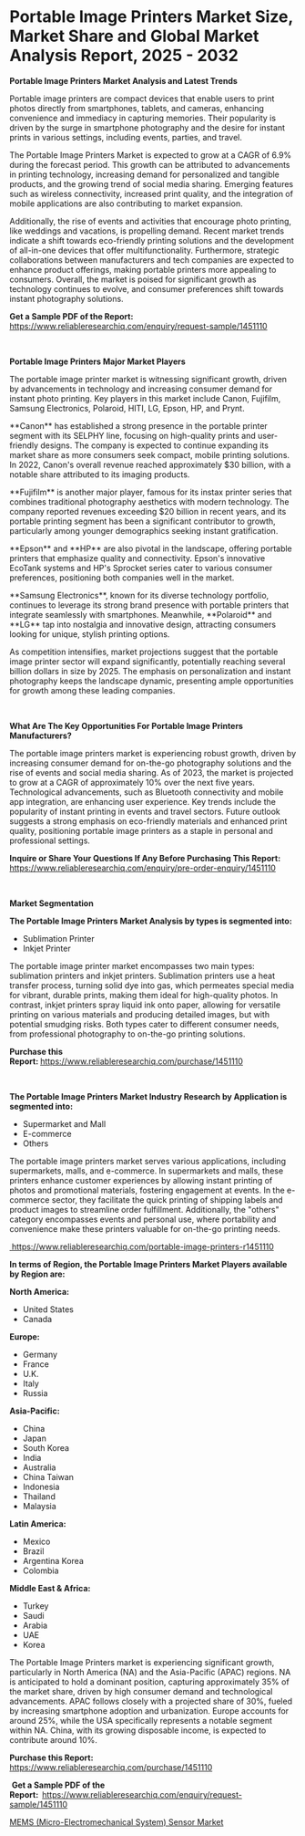 <p><h1>Portable Image Printers Market Size, Market Share and Global Market Analysis Report, 2025 - 2032</h1></p><p><strong>Portable Image Printers Market Analysis and Latest Trends</strong></p>
<p><p>Portable image printers are compact devices that enable users to print photos directly from smartphones, tablets, and cameras, enhancing convenience and immediacy in capturing memories. Their popularity is driven by the surge in smartphone photography and the desire for instant prints in various settings, including events, parties, and travel.</p><p>The Portable Image Printers Market is expected to grow at a CAGR of 6.9% during the forecast period. This growth can be attributed to advancements in printing technology, increasing demand for personalized and tangible products, and the growing trend of social media sharing. Emerging features such as wireless connectivity, increased print quality, and the integration of mobile applications are also contributing to market expansion.</p><p>Additionally, the rise of events and activities that encourage photo printing, like weddings and vacations, is propelling demand. Recent market trends indicate a shift towards eco-friendly printing solutions and the development of all-in-one devices that offer multifunctionality. Furthermore, strategic collaborations between manufacturers and tech companies are expected to enhance product offerings, making portable printers more appealing to consumers. Overall, the market is poised for significant growth as technology continues to evolve, and consumer preferences shift towards instant photography solutions.</p></p>
<p><strong>Get a Sample PDF of the Report:&nbsp;</strong> <a href="https://www.reliableresearchiq.com/enquiry/request-sample/1451110?utm_campaign=2459&utm_medium=2&utm_source=Github&utm_content=ia&utm_term=13022025&utm_id=portable-image-printers">https://www.reliableresearchiq.com/enquiry/request-sample/1451110</a></p>
<p>&nbsp;</p>
<p><strong>Portable Image Printers Major Market Players</strong></p>
<p><p>The portable image printer market is witnessing significant growth, driven by advancements in technology and increasing consumer demand for instant photo printing. Key players in this market include Canon, Fujifilm, Samsung Electronics, Polaroid, HITI, LG, Epson, HP, and Prynt.</p><p>**Canon** has established a strong presence in the portable printer segment with its SELPHY line, focusing on high-quality prints and user-friendly designs. The company is expected to continue expanding its market share as more consumers seek compact, mobile printing solutions. In 2022, Canon's overall revenue reached approximately $30 billion, with a notable share attributed to its imaging products.</p><p>**Fujifilm** is another major player, famous for its instax printer series that combines traditional photography aesthetics with modern technology. The company reported revenues exceeding $20 billion in recent years, and its portable printing segment has been a significant contributor to growth, particularly among younger demographics seeking instant gratification.</p><p>**Epson** and **HP** are also pivotal in the landscape, offering portable printers that emphasize quality and connectivity. Epson's innovative EcoTank systems and HP's Sprocket series cater to various consumer preferences, positioning both companies well in the market.</p><p>**Samsung Electronics**, known for its diverse technology portfolio, continues to leverage its strong brand presence with portable printers that integrate seamlessly with smartphones. Meanwhile, **Polaroid** and **LG** tap into nostalgia and innovative design, attracting consumers looking for unique, stylish printing options.</p><p>As competition intensifies, market projections suggest that the portable image printer sector will expand significantly, potentially reaching several billion dollars in size by 2025. The emphasis on personalization and instant photography keeps the landscape dynamic, presenting ample opportunities for growth among these leading companies.</p></p>
<p>&nbsp;</p>
<p><strong>What Are The Key Opportunities For Portable Image Printers Manufacturers?</strong></p>
<p><p>The portable image printers market is experiencing robust growth, driven by increasing consumer demand for on-the-go photography solutions and the rise of events and social media sharing. As of 2023, the market is projected to grow at a CAGR of approximately 10% over the next five years. Technological advancements, such as Bluetooth connectivity and mobile app integration, are enhancing user experience. Key trends include the popularity of instant printing in events and travel sectors. Future outlook suggests a strong emphasis on eco-friendly materials and enhanced print quality, positioning portable image printers as a staple in personal and professional settings.</p></p>
<p><strong>Inquire or Share Your Questions If Any Before Purchasing This Report:</strong> <a href="https://www.reliableresearchiq.com/enquiry/pre-order-enquiry/1451110?utm_campaign=2459&utm_medium=2&utm_source=Github&utm_content=ia&utm_term=13022025&utm_id=portable-image-printers">https://www.reliableresearchiq.com/enquiry/pre-order-enquiry/1451110</a></p>
<p>&nbsp;</p>
<p><strong>Market Segmentation</strong></p>
<p><strong>The Portable Image Printers Market Analysis by types is segmented into:</strong></p>
<p><ul><li>Sublimation Printer</li><li>Inkjet Printer</li></ul></p>
<p><p>The portable image printer market encompasses two main types: sublimation printers and inkjet printers. Sublimation printers use a heat transfer process, turning solid dye into gas, which permeates special media for vibrant, durable prints, making them ideal for high-quality photos. In contrast, inkjet printers spray liquid ink onto paper, allowing for versatile printing on various materials and producing detailed images, but with potential smudging risks. Both types cater to different consumer needs, from professional photography to on-the-go printing solutions.</p></p>
<p><strong>Purchase this Report:&nbsp;</strong><a href="https://www.reliableresearchiq.com/purchase/1451110?utm_campaign=2459&utm_medium=2&utm_source=Github&utm_content=ia&utm_term=13022025&utm_id=portable-image-printers">https://www.reliableresearchiq.com/purchase/1451110</a></p>
<p>&nbsp;</p>
<p><strong>The Portable Image Printers Market Industry Research by Application is segmented into:</strong></p>
<p><ul><li>Supermarket and Mall</li><li>E-commerce</li><li>Others</li></ul></p>
<p><p>The portable image printers market serves various applications, including supermarkets, malls, and e-commerce. In supermarkets and malls, these printers enhance customer experiences by allowing instant printing of photos and promotional materials, fostering engagement at events. In the e-commerce sector, they facilitate the quick printing of shipping labels and product images to streamline order fulfillment. Additionally, the "others" category encompasses events and personal use, where portability and convenience make these printers valuable for on-the-go printing needs.</p></p>
<p><a href="https://www.reliableresearchiq.com/portable-image-printers-r1451110?utm_campaign=2459&utm_medium=2&utm_source=Github&utm_content=ia&utm_term=13022025&utm_id=portable-image-printers">&nbsp;https://www.reliableresearchiq.com/portable-image-printers-r1451110</a></p>
<p><strong>In terms of Region, the Portable Image Printers Market Players available by Region are:</strong></p>
<p>
    <p> <strong> North America: </strong>
        <ul>
            <li>United States</li>
            <li>Canada</li>
        </ul>
        </p> 
    <p> <strong> Europe: </strong>
        <ul>
            <li>Germany</li>
            <li>France</li>
            <li>U.K.</li>
            <li>Italy</li>
            <li>Russia</li>
        </ul>
        </p> 
    <p> <strong> Asia-Pacific: </strong>
        <ul>
            <li>China</li>
            <li>Japan</li>
            <li>South Korea</li>
            <li>India</li>
            <li>Australia</li>
            <li>China Taiwan</li>
            <li>Indonesia</li>
            <li>Thailand</li>
            <li>Malaysia</li>
        </ul>
        </p> 
    <p> <strong> Latin America: </strong>
        <ul>
            <li>Mexico</li>
            <li>Brazil</li>
            <li>Argentina Korea</li>
            <li>Colombia</li>
        </ul>
        </p> 
    <p> <strong> Middle East & Africa: </strong>
        <ul>
            <li>Turkey</li>
            <li>Saudi</li>
            <li>Arabia</li>
            <li>UAE</li>
            <li>Korea</li>
        </ul>
    </p>
    </p>
<p><p>The Portable Image Printers market is experiencing significant growth, particularly in North America (NA) and the Asia-Pacific (APAC) regions. NA is anticipated to hold a dominant position, capturing approximately 35% of the market share, driven by high consumer demand and technological advancements. APAC follows closely with a projected share of 30%, fueled by increasing smartphone adoption and urbanization. Europe accounts for around 25%, while the USA specifically represents a notable segment within NA. China, with its growing disposable income, is expected to contribute around 10%.</p></p>
<p><strong>Purchase this Report: </strong><a href="https://www.reliableresearchiq.com/purchase/1451110?utm_campaign=2459&utm_medium=2&utm_source=Github&utm_content=ia&utm_term=13022025&utm_id=portable-image-printers">https://www.reliableresearchiq.com/purchase/1451110</a></p>
<p>&nbsp;<strong>Get a Sample PDF of the Report:&nbsp;&nbsp;</strong><a href="https://www.reliableresearchiq.com/enquiry/request-sample/1451110?utm_campaign=2459&utm_medium=2&utm_source=Github&utm_content=ia&utm_term=13022025&utm_id=portable-image-printers">https://www.reliableresearchiq.com/enquiry/request-sample/1451110</a></p>
<p><strong></strong></p>
<p><p><a href="https://github.com/hartsockdonnette82/Market-Research-Report-List-1/blob/main/mems-micro-electromechanical-system-sensor-market.md?utm_campaign=2459&utm_medium=2&utm_source=Github&utm_content=ia&utm_term=13022025&utm_id=portable-image-printers">MEMS (Micro-Electromechanical System) Sensor Market</a></p></p>
